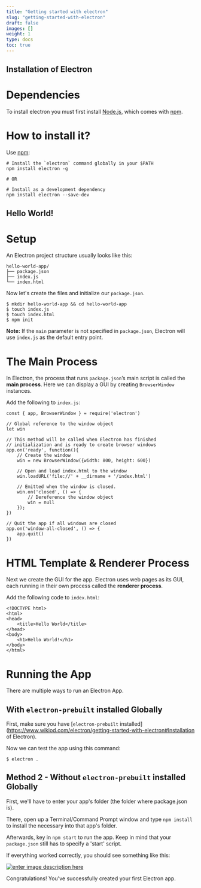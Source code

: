 ```yaml
---
title: "Getting started with electron"
slug: "getting-started-with-electron"
draft: false
images: []
weight: 1
type: docs
toc: true
---
```


## Installation of Electron
# Dependencies

To install electron you must first install [Node.js](http://nodejs.org), which comes with [npm](http://npmjs.org).

# How to install it?

Use [npm](https://www.wikiod.com/npm):

    # Install the `electron` command globally in your $PATH
    npm install electron -g

    # OR

    # Install as a development dependency
    npm install electron --save-dev

## Hello World!
# Setup

An Electron project structure usually looks like this:

    hello-world-app/
    ├── package.json
    ├── index.js
    └── index.html

Now let's create the files and initialize our `package.json`.


    $ mkdir hello-world-app && cd hello-world-app
    $ touch index.js
    $ touch index.html
    $ npm init

__Note:__ If the `main` parameter is not specified in `package.json`, Electron will use `index.js` as the default entry point.

# The Main Process

In Electron, the process that runs `package.json`’s main script is called the __main process__. Here we can display a GUI by creating `BrowserWindow` instances.

Add the following to `index.js`:

<!-- language: lang-javascript -->

    const { app, BrowserWindow } = require('electron')

    // Global reference to the window object
    let win

    // This method will be called when Electron has finished
    // initialization and is ready to create browser windows
    app.on('ready', function(){
        // Create the window
        win = new BrowserWindow({width: 800, height: 600})

        // Open and load index.html to the window
        win.loadURL('file://' + __dirname + '/index.html')

        // Emitted when the window is closed.
        win.on('closed', () => {
            // Dereference the window object
            win = null
        });
    })

    // Quit the app if all windows are closed
    app.on('window-all-closed', () => {
        app.quit()
    })

# HTML Template & Renderer Process

Next we create the GUI for the app. Electron uses web pages as its GUI, each running in their own process called the __renderer process__.

Add the following code to `index.html`:

<!-- language: lang-html -->

    <!DOCTYPE html>
    <html>
    <head>
        <title>Hello World</title>
    </head>
    <body>
        <h1>Hello World!</h1>
    </body>
    </html>

# Running the App

There are multiple ways to run an Electron App.

## With `electron-prebuilt` installed Globally ##

First, make sure you have [`electron-prebuilt` installed](https://www.wikiod.com/electron/getting-started-with-electron#Installation of Electron).

Now we can test the app using this command:

    $ electron .

## Method 2 - Without `electron-prebuilt` installed Globally ##

First, we'll have to enter your app's folder (the folder where package.json is).

There, open up a Terminal/Command Prompt window and type `npm install` to install the necessary into that app's folder.

Afterwards, key in `npm start` to run the app. Keep in mind that your `package.json` still has to specify a 'start' script.

If everything worked correctly, you should see something like this:

[![enter image description here][1]][1]

Congratulations! You've successfully created your first Electron app.


  [1]: http://i.stack.imgur.com/5Pl2v.png

